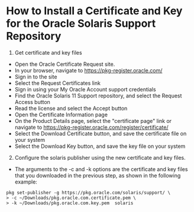 # How to Install a Certificate and Key for the Oracle Solaris Support Repository

1. Get certificate and key files

- Open the Oracle Certificate Request site.
- In your browser, navigate to https://pkg-register.oracle.com/
- Sign in to the site
- Select the Request Certificates link
- Sign in using your My Oracle Account support credentials
- Find the Oracle Solaris 11 Support repository, and select the Request Access button
- Read the license and select the Accept button
- Open the Certificate Information page
- On the Product Details page, select the "certificate page" link or navigate to https://pkg-register.oracle.com/register/certificate/
- Select the Download Certificate button, and save the certificate file on your system
- Select the Download Key button, and save the key file on your system

2. Configure the solaris publisher using the new certificate and key files.

- The arguments to the -c and -k options are the certificate and key files that you downloaded in the previous step, as shown in the following example:

```
pkg set-publisher -g https://pkg.oracle.com/solaris/support/ \
> -c ~/Downloads/pkg.oracle.com.certificate.pem \
> -k ~/Downloads/pkg.oracle.com.key.pem  solaris
```
